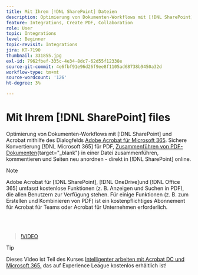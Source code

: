 ```yaml
---
title: Mit Ihrem [!DNL SharePoint] Dateien
description: Optimierung von Dokumenten-Workflows mit [!DNL SharePoint] und Acrobat mithilfe der Adobe Acrobat für [!DNL Microsoft 365]
feature: Integrations, Create PDF, Collaboration
role: User
topic: Integrations
level: Beginner
topic-revisit: Integrations
jira: KT-7190
thumbnail: 331855.jpg
exl-id: 7962fbef-335c-4e34-8dc7-62d55f12338e
source-git-commit: 4e6fbf91e96d26f9ee8f1105ad68738b9450a32d
workflow-type: tm+mt
source-wordcount: '126'
ht-degree: 3%

---
```


# Mit Ihrem [!DNL SharePoint] files

Optimierung von Dokumenten-Workflows mit [!DNL SharePoint] und Acrobat mithilfe des Dialogfelds [Adobe Acrobat für Microsoft 365](https://appsource.microsoft.com/en-us/product/web-apps/adobeinc.adobe-document-cloud-pdf?tab=Overview). Sichere Konvertierung [!DNL Microsoft 365] für PDF, [Zusammenführen von PDF-Dokumenten](https://www.adobe.com/de/acrobat/online/merge-pdf.html){target="_blank"} in einer Datei zusammenführen, kommentieren und Seiten neu anordnen - direkt in [!DNL SharePoint] online.

>[!NOTE]
>
>Adobe Acrobat für [!DNL SharePoint], [!DNL OneDrive]und [!DNL Office 365] umfasst kostenlose Funktionen (z. B. Anzeigen und Suchen in PDF), die allen Benutzern zur Verfügung stehen. Für einige Funktionen (z. B. zum Erstellen und Kombinieren von PDF) ist ein kostenpflichtiges Abonnement für Acrobat für Teams oder Acrobat für Unternehmen erforderlich.

<br> 

>[!VIDEO](https://video.tv.adobe.com/v/331855?quality=12&learn=on&hidetitle=true)

>[!TIP]
>
>Dieses Video ist Teil des Kurses [Intelligenter arbeiten mit Acrobat DC und Microsoft 365.](https://experienceleague.adobe.com/?recommended=Acrobat-U-1-2021.microsoft365) das auf Experience League kostenlos erhältlich ist!
